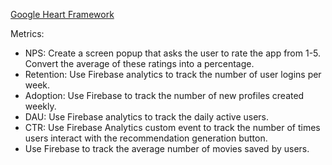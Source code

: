 [Google Heart Framework](https://docs.google.com/presentation/d/1etDIG-31aXoUpUtl8mnKJYns0FQVkzcglcj-E0hOj24/edit?usp=sharing)

Metrics:

- NPS: Create a screen popup that asks the user to rate the app from 1-5. Convert the average of these ratings into a percentage.
- Retention: Use Firebase analytics to track the number of user logins per week.
- Adoption: Use Firebase to track the number of new profiles created weekly.
- DAU: Use Firebase analytics to track the daily active users.
- CTR: Use Firebase Analytics custom event to track the number of times users interact with the recommendation generation button.
- Use Firebase to track the average number of movies saved by users.  
